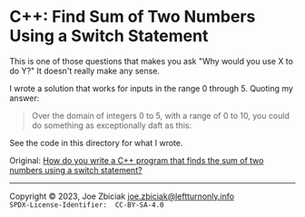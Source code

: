 # C++:  Find Sum of Two Numbers Using a Switch Statement

This is one of those questions that makes you ask "Why would you use X to do Y?"
It doesn't really make any sense.

I wrote a solution that works for inputs in the range 0 through 5.  Quoting
my answer:

> Over the domain of integers 0 to 5, with a range of 0 to 10, you could do something as exceptionally daft as this:

See the code in this directory for what I wrote.

Original: [How do you write a C++ program that finds the sum of two numbers using a switch statement?](https://www.quora.com/How-do-you-write-a-C-program-that-finds-the-sum-of-two-numbers-using-a-switch-statement/answer/Joe-Zbiciak)

____

Copyright © 2023, Joe Zbiciak <joe.zbiciak@leftturnonly.info>  
`SPDX-License-Identifier:  CC-BY-SA-4.0`

